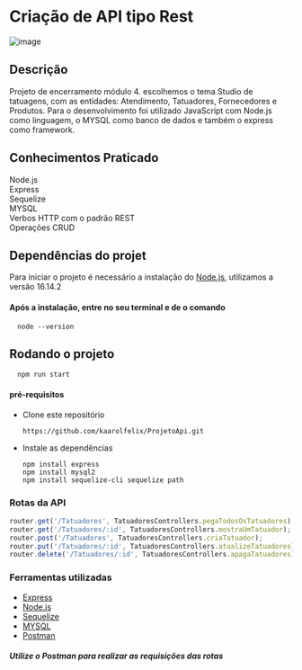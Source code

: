 # Criação de API tipo Rest
![image](https://user-images.githubusercontent.com/93998124/162990972-d54dbfeb-4b17-4afc-97c1-1bf291f329ed.png)


      
  
##  Descrição
Projeto de encerramento módulo 4. escolhemos o tema Studio de tatuagens, com as entidades: Atendimento, Tatuadores, Fornecedores e Produtos. Para o desenvolvimento foi utilizado JavaScript com Node.js como linguagem, o MYSQL como banco de dados e também o express como framework. 


## Conhecimentos Praticado 
Node.js <br>
Express <br>
Sequelize <br>
MYSQL <br>
Verbos HTTP com o padrão REST <br>
Operações CRUD


## Dependências do projet 
Para iniciar o projeto é necessário a instalação do [Node.js](https://nodejs.org/en/docs/), utilizamos a versão 16.14.2 
#### Após a instalação, entre no seu terminal e de o comando
     
      node --version


## Rodando o projeto

      npm run start 

#### pré-requisitos

- Clone este repositório  

      https://github.com/kaarolfelix/ProjetoApi.git 
 
- Instale as dependências
 
      npm install express
      npm install mysql2
      npm install sequelize-cli sequelize path


### Rotas da API

``` js
router.get('/Tatuadores', TatuadoresControllers.pegaTodosOsTatuadores);
router.get('/Tatuadores/:id', TatuadoresControllers.mostraUmTatuador);
router.post('/Tatuadores', TatuadoresControllers.criaTatuador);
router.put('/Tatuadores/:id', TatuadoresControllers.atualizeTatuadores);
router.delete('/Tatuadores/:id', TatuadoresControllers.apagaTatuadores);

```

### Ferramentas utilizadas

- [Express](https://expressjs.com/)
- [Node.js](https://nodejs.org/en/docs/)
- [Sequelize](https://sequelize.org/)
- [MYSQL](https://dev.mysql.com/downloads/workbench/)
- [Postman](https://web.postman.co/workspace/My-Workspace~36166ad6-76f5-4fc6-8720-b1a98dc2963a/request/19839886-365a01b1-d1e0-4ac2-b7f5-f03e6e217fb8)


##### Utilize o  Postman para realizar as requisições  das rotas







